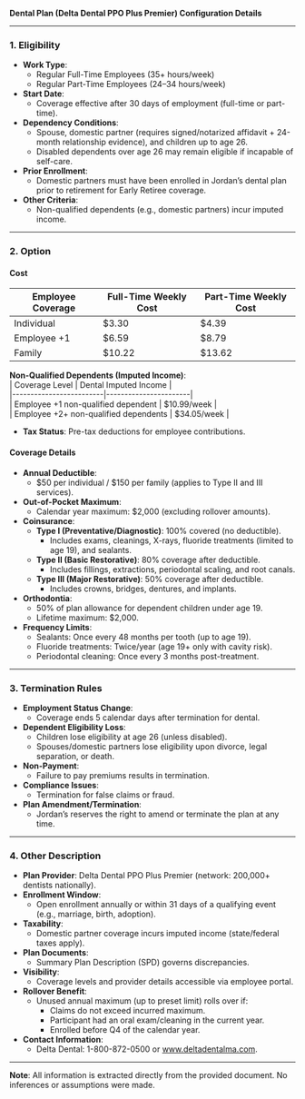 
**Dental Plan (Delta Dental PPO Plus Premier) Configuration Details**

---

### **1. Eligibility**  
- **Work Type**:  
  - Regular Full-Time Employees (35+ hours/week)  
  - Regular Part-Time Employees (24–34 hours/week)  
- **Start Date**:  
  - Coverage effective after 30 days of employment (full-time or part-time).  
- **Dependency Conditions**:  
  - Spouse, domestic partner (requires signed/notarized affidavit + 24-month relationship evidence), and children up to age 26.  
  - Disabled dependents over age 26 may remain eligible if incapable of self-care.  
- **Prior Enrollment**:  
  - Domestic partners must have been enrolled in Jordan’s dental plan prior to retirement for Early Retiree coverage.  
- **Other Criteria**:  
  - Non-qualified dependents (e.g., domestic partners) incur imputed income.  

---

### **2. Option**  
#### **Cost**  
| Employee Coverage       | Full-Time Weekly Cost | Part-Time Weekly Cost |  
|-------------------------|-----------------------|-----------------------|  
| Individual              | $3.30                 | $4.39                 |  
| Employee +1             | $6.59                 | $8.79                 |  
| Family                  | $10.22                | $13.62                |  

**Non-Qualified Dependents (Imputed Income)**:  
| Coverage Level          | Dental Imputed Income |  
|-------------------------|-----------------------|  
| Employee +1 non-qualified dependent | $10.99/week |  
| Employee +2+ non-qualified dependents | $34.05/week |  

- **Tax Status**: Pre-tax deductions for employee contributions.  

#### **Coverage Details**  
- **Annual Deductible**:  
  - $50 per individual / $150 per family (applies to Type II and III services).  
- **Out-of-Pocket Maximum**:  
  - Calendar year maximum: $2,000 (excluding rollover amounts).  
- **Coinsurance**:  
  - **Type I (Preventative/Diagnostic)**: 100% covered (no deductible).  
    - Includes exams, cleanings, X-rays, fluoride treatments (limited to age 19), and sealants.  
  - **Type II (Basic Restorative)**: 80% coverage after deductible.  
    - Includes fillings, extractions, periodontal scaling, and root canals.  
  - **Type III (Major Restorative)**: 50% coverage after deductible.  
    - Includes crowns, bridges, dentures, and implants.  
- **Orthodontia**:  
  - 50% of plan allowance for dependent children under age 19.  
  - Lifetime maximum: $2,000.  
- **Frequency Limits**:  
  - Sealants: Once every 48 months per tooth (up to age 19).  
  - Fluoride treatments: Twice/year (age 19+ only with cavity risk).  
  - Periodontal cleaning: Once every 3 months post-treatment.  

---

### **3. Termination Rules**  
- **Employment Status Change**:  
  - Coverage ends 5 calendar days after termination for dental.  
- **Dependent Eligibility Loss**:  
  - Children lose eligibility at age 26 (unless disabled).  
  - Spouses/domestic partners lose eligibility upon divorce, legal separation, or death.  
- **Non-Payment**:  
  - Failure to pay premiums results in termination.  
- **Compliance Issues**:  
  - Termination for false claims or fraud.  
- **Plan Amendment/Termination**:  
  - Jordan’s reserves the right to amend or terminate the plan at any time.  

---

### **4. Other Description**  
- **Plan Provider**: Delta Dental PPO Plus Premier (network: 200,000+ dentists nationally).  
- **Enrollment Window**:  
  - Open enrollment annually or within 31 days of a qualifying event (e.g., marriage, birth, adoption).  
- **Taxability**:  
  - Domestic partner coverage incurs imputed income (state/federal taxes apply).  
- **Plan Documents**:  
  - Summary Plan Description (SPD) governs discrepancies.  
- **Visibility**:  
  - Coverage levels and provider details accessible via employee portal.  
- **Rollover Benefit**:  
  - Unused annual maximum (up to preset limit) rolls over if:  
    - Claims do not exceed incurred maximum.  
    - Participant had an oral exam/cleaning in the current year.  
    - Enrolled before Q4 of the calendar year.  
- **Contact Information**:  
  - Delta Dental: 1-800-872-0500 or www.deltadentalma.com.  

--- 

**Note**: All information is extracted directly from the provided document. No inferences or assumptions were made.